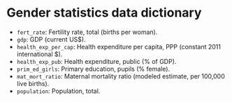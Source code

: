 # Gender statistics data dictionary

* `fert_rate`: Fertility rate, total (births per woman).
* `gdp`: GDP (current US\$).
* `health_exp_per_cap`: Health expenditure per capita, PPP (constant 2011 international \$).
* `health_exp_pub`: Health expenditure, public (% of GDP).
* `prim_ed_girls`: Primary education, pupils (% female).
* `mat_mort_ratio`: Maternal mortality ratio (modeled estimate, per 100,000 live births).
* `population`: Population, total.
